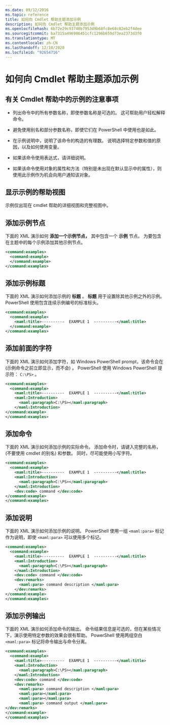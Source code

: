 ```yaml
---
ms.date: 09/12/2016
ms.topic: reference
title: 如何向 Cmdlet 帮助主题添加示例
description: 如何向 Cmdlet 帮助主题添加示例
ms.openlocfilehash: 6b72e29c93740b7953d9b68fc8e68c02eb2f4dee
ms.sourcegitcommit: ba7315a496986451cfc1296b659d73ea2373d3f0
ms.translationtype: MT
ms.contentlocale: zh-CN
ms.lasthandoff: 12/10/2020
ms.locfileid: "92654716"
---
```

# <a name="how-to-add-examples-to-a-cmdlet-help-topic"></a>如何向 Cmdlet 帮助主题添加示例

## <a name="things-to-know-about-examples-in-cmdlet-help"></a>有关 Cmdlet 帮助中的示例的注意事项

- 列出命令中的所有参数名称，即使参数名称是可选的。 这可帮助用户轻松解释命令。

- 避免使用别名和部分参数名称，即使它们在 PowerShell 中使用也是如此。

- 在示例说明中，说明了该命令的构造的有理数。 说明选择特定参数和值的原因，以及如何使用变量。

- 如果该命令使用表达式，请详细说明。

- 如果该命令使用对象的属性和方法（特别是未出现在默认显示中的属性），则使用此示例作为机会向用户通知该对象。

## <a name="help-views-that-display-examples"></a>显示示例的帮助视图

示例仅出现在 cmdlet 帮助的详细视图和完整视图中。

## <a name="adding-an-examples-node"></a>添加示例节点

下面的 XML 演示如何 **添加一个示例节点，** 其中包含一个 **示例** 节点。 为要包含在主题中的每个示例添加其他示例节点。

```xml
<command:examples>
  <command:example>
  </command:example>
</command:examples>
```

## <a name="adding-an-example-title"></a>添加示例标题

下面的 XML 演示如何添加示例的 **标题** 。 **标题** 用于设置除其他示例之外的示例。 PowerShell 使用包含连续示例编号的标准标头。

```xml
<command:examples>
  <command:example>
    <maml:title>----------  EXAMPLE 1  ----------</maml:title>
  </command:example>
</command:examples>
```

## <a name="adding-preceding-characters"></a>添加前面的字符

下面的 XML 演示如何添加字符，如 Windows PowerShell prompt，该命令会在 (示例命令之前立即显示，而不会) 。 PowerShell 使用 Windows PowerShell 提示符： `C:\PS>` 。

```xml
<command:examples>
  <command:example>
    <maml:title>----------  EXAMPLE 1  ----------</maml:title>
    <maml:Introduction>
      <maml:paragraph>C:\PS></maml:paragraph>
    </maml:Introduction>
</command:example>
</command:examples>
```

## <a name="adding-the-command"></a>添加命令

下面的 XML 演示如何添加示例的实际命令。 添加命令时，请键入完整的名称， (不要使用 cmdlet 的别名) 和参数。 同时，尽可能使用小写字符。

```xml
<command:examples>
  <command:example>
    <maml:title>----------  EXAMPLE 1  ----------</maml:title>
    <maml:Introduction>
      <maml:paragraph>C:\PS></maml:paragraph>
    </maml:Introduction>
    <dev:code> command </dev:code>
</command:example>
</command:examples>
```

## <a name="adding-a-description"></a>添加说明

下面的 XML 演示如何添加示例的说明。 PowerShell 使用一组 `<maml:para>` 标记作为说明，即使 `<maml:para>` 可以使用多个标记。

```xml
<command:examples>
  <command:example>
    <maml:title>----------  EXAMPLE 1  ----------</maml:title>
    <maml:Introduction>
      <maml:paragraph>C:\PS></maml:paragraph>
    </maml:Introduction>
    <dev:code> command </dev:code>
    <dev:remarks>
      <maml:para> command description </maml:para>
    </dev:remarks>
</command:example>
</command:examples>
```

## <a name="adding-example-output"></a>添加示例输出

下面的 XML 演示如何添加命令的输出。 命令结果信息是可选的，但在某些情况下，演示使用特定参数的效果会很有帮助。
PowerShell 使用两组空白 `<maml:para>` 标记将命令输出与命令分离。

```xml
<command:examples>
  <command:example>
    <maml:title>----------  EXAMPLE 1  ----------</maml:title>
    <maml:Introduction>
      <maml:paragraph>C:\PS></maml:paragraph>
    </maml:Introduction>
    <dev:code> command </dev:code>
    <dev:remarks>
      <maml:para> command description </maml:para>
      <maml:para></maml:para>
      <maml:para></maml:para>
      <maml:para> command output </maml:para>
</dev:remarks>
</command:example>
</command:examples>
```
